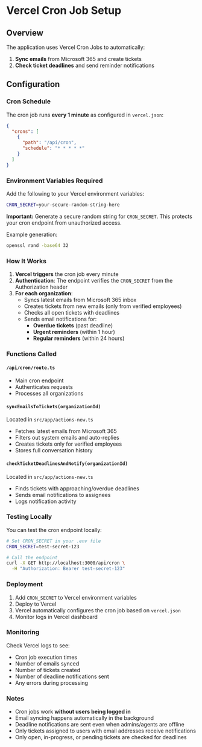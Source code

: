# Vercel Cron Job Setup

## Overview
The application uses Vercel Cron Jobs to automatically:
1. **Sync emails** from Microsoft 365 and create tickets
2. **Check ticket deadlines** and send reminder notifications

## Configuration

### Cron Schedule
The cron job runs **every 1 minute** as configured in `vercel.json`:
```json
{
  "crons": [
    {
      "path": "/api/cron",
      "schedule": "* * * * *"
    }
  ]
}
```

### Environment Variables Required

Add the following to your Vercel environment variables:

```bash
CRON_SECRET=your-secure-random-string-here
```

**Important:** Generate a secure random string for `CRON_SECRET`. This protects your cron endpoint from unauthorized access.

Example generation:
```bash
openssl rand -base64 32
```

### How It Works

1. **Vercel triggers** the cron job every minute
2. **Authentication**: The endpoint verifies the `CRON_SECRET` from the Authorization header
3. **For each organization**:
   - Syncs latest emails from Microsoft 365 inbox
   - Creates tickets from new emails (only from verified employees)
   - Checks all open tickets with deadlines
   - Sends email notifications for:
     - **Overdue tickets** (past deadline)
     - **Urgent reminders** (within 1 hour)
     - **Regular reminders** (within 24 hours)

### Functions Called

#### `/api/cron/route.ts`
- Main cron endpoint
- Authenticates requests
- Processes all organizations

#### `syncEmailsToTickets(organizationId)`
Located in `src/app/actions-new.ts`
- Fetches latest emails from Microsoft 365
- Filters out system emails and auto-replies
- Creates tickets only for verified employees
- Stores full conversation history

#### `checkTicketDeadlinesAndNotify(organizationId)`
Located in `src/app/actions-new.ts`
- Finds tickets with approaching/overdue deadlines
- Sends email notifications to assignees
- Logs notification activity

### Testing Locally

You can test the cron endpoint locally:

```bash
# Set CRON_SECRET in your .env file
CRON_SECRET=test-secret-123

# Call the endpoint
curl -X GET http://localhost:3000/api/cron \
  -H "Authorization: Bearer test-secret-123"
```

### Deployment

1. Add `CRON_SECRET` to Vercel environment variables
2. Deploy to Vercel
3. Vercel automatically configures the cron job based on `vercel.json`
4. Monitor logs in Vercel dashboard

### Monitoring

Check Vercel logs to see:
- Cron job execution times
- Number of emails synced
- Number of tickets created
- Number of deadline notifications sent
- Any errors during processing

### Notes

- Cron jobs work **without users being logged in**
- Email syncing happens automatically in the background
- Deadline notifications are sent even when admins/agents are offline
- Only tickets assigned to users with email addresses receive notifications
- Only open, in-progress, or pending tickets are checked for deadlines
